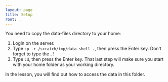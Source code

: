 ```yaml
---
layout: page
title: Setup
root: .
---
```


You need to copy the data-files directory to your home:

1. Login on the server.
2. Type `cp -r /scratch/tmp/data-shell .`, then press the Enter key. Don't forget to type the **.** !
3. Type `cd`, then press the Enter key. That last step will make sure you start with your home folder as your working directory.

In the lesson, you will find out how to access the data in this folder.  
